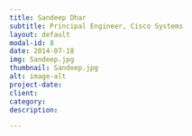 ```yaml
---
title: Sandeep Dhar
subtitle: Principal Engineer, Cisco Systems
layout: default
modal-id: 8
date: 2014-07-18
img: Sandeep.jpg
thumbnail: Sandeep.jpg
alt: image-alt
project-date: 
client: 
category: 
description: 

---
```

